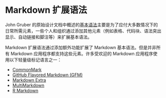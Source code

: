 # Markdown 扩展语法

John Gruber 的原始设计文档中概述的[基本语法](/guide/markdown-basic-syntax)主要是为了应付大多数情况下的日常所需元素，一些个人和组织通过添加其他元素（例如表格、代码块、语法突出显示、自动链接和脚注等）来扩展基本语法。

Markdown 扩展语法通过添加额外功能扩展了 Markdown 基本语法。但是并非所有 Markdown 应用程序都支持这些元素。许多受欢迎的 Markdown 应用程序使用以下轻量级标记语言之一：

* [CommonMark](https://commonmark.org)
* [GitHub Flavored Markdown (GFM)](https://github.github.com/gfm)
* [Markdown Extra](https://michelf.ca/projects/php-markdown/extra)
* [MultiMarkdown](https://fletcherpenney.net/multimarkdown)
* [R Markdown](https://rmarkdown.rstudio.com)
